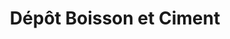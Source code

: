 ---
title: "Dépôt Boisson et Ciment"
url: /kinshasa/depot-boisson-et-ciment-kimayala/
shop: magasin de variétés
---